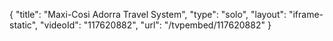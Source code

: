 {
    "title": "Maxi-Cosi Adorra Travel System",
    "type": "solo",
    "layout": "iframe-static",
    "videoId": "117620882",
    "url": "\/tvpembed\/117620882"
}